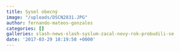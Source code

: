 ```yaml
---
title: Sysel obecný
image: "/uploads/DSCN2831.JPG"
author: fernando-mateos-gonzales
categories: []
galleries: slash-news-slash-syslum-zacal-novy-rok-probudili-se
date: '2017-03-29 18:19:58 +0000'
---
```

